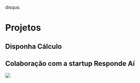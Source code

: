 disqus:

# Projetos

## Disponha Cálculo 

## Colaboração com a startup **Responde Aí**


![](https://res.cloudinary.com/ritchieng/image/upload/v1552889445/deeplearningwizard.com/gpu_ai_pipeline.png)


